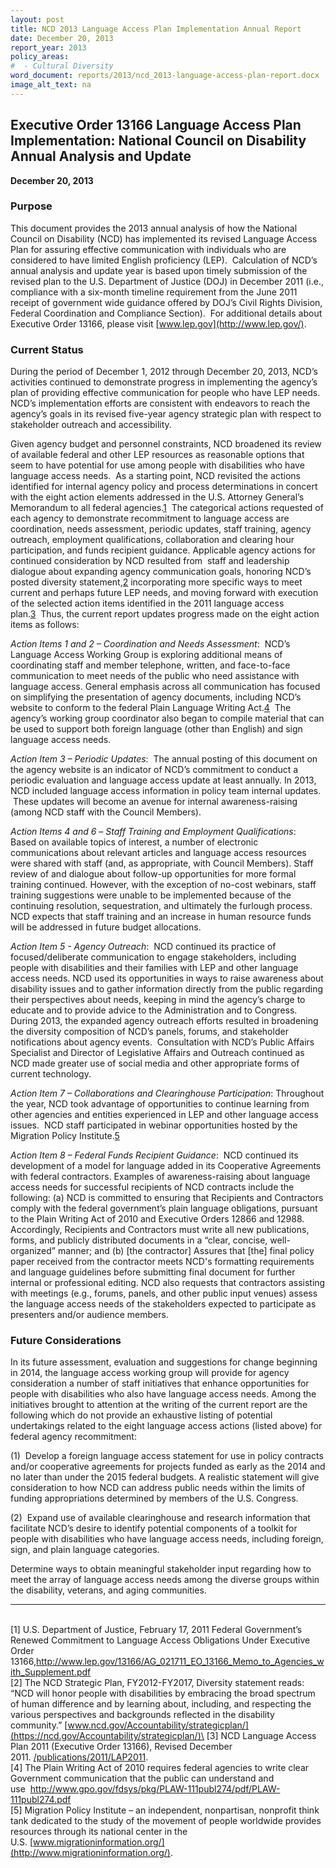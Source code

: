 ```yaml
---
layout: post
title: NCD 2013 Language Access Plan Implementation Annual Report
date: December 20, 2013
report_year: 2013
policy_areas:
#  - Cultural Diversity
word_document: reports/2013/ncd_2013-language-access-plan-report.docx
image_alt_text: na
---
```


## **Executive Order 13166 Language Access Plan Implementation: National Council on Disability Annual Analysis and Update**

**December 20, 2013**

### Purpose

This document provides the 2013 annual analysis of how the National Council on Disability (NCD) has implemented its revised Language Access Plan for assuring effective communication with individuals who are considered to have limited English proficiency (LEP).  Calculation of NCD’s annual analysis and update year is based upon timely submission of the revised plan to the U.S. Department of Justice (DOJ) in December 2011 (i.e., compliance with a six-month timeline requirement from the June 2011 receipt of government wide guidance offered by DOJ’s Civil Rights Division, Federal Coordination and Compliance Section).  For additional details about Executive Order 13166, please visit [www.lep.gov](http://www.lep.gov/).

### Current Status

During the period of December 1, 2012 through December 20, 2013, NCD’s activities continued to demonstrate progress in implementing the agency’s plan of providing effective communication for people who have LEP needs. NCD’s implementation efforts are consistent with endeavors to reach the agency’s goals in its revised five-year agency strategic plan with respect to stakeholder outreach and accessibility.

Given agency budget and personnel constraints, NCD broadened its review of available federal and other LEP resources as reasonable options that seem to have potential for use among people with disabilities who have language access needs.  As a starting point, NCD revisited the actions identified for internal agency policy and process determinations in concert with the eight action elements addressed in the U.S. Attorney General’s Memorandum to all federal agencies.[1](https://ncd.gov/publications/2013/LAP2013/#Endnote1)  The categorical actions requested of each agency to demonstrate recommitment to language access are coordination, needs assessment, periodic updates, staff training, agency outreach, employment qualifications, collaboration and clearing hour participation, and funds recipient guidance. Applicable agency actions for continued consideration by NCD resulted from  staff and leadership dialogue about expanding agency communication goals, honoring NCD’s posted diversity statement,[2](https://ncd.gov/publications/2013/LAP2013/#Endnote2) incorporating more specific ways to meet current and perhaps future LEP needs, and moving forward with execution of the selected action items identified in the 2011 language access plan.[3](https://ncd.gov/publications/2013/LAP2013/#Endnote3)  Thus, the current report updates progress made on the eight action items as follows:

_Action Items 1 and 2 – Coordination and Needs Assessment_:  NCD’s Language Access Working Group is exploring additional means of coordinating staff and member telephone, written, and face-to-face communication to meet needs of the public who need assistance with language access. General emphasis across all communication has focused on simplifying the presentation of agency documents, including NCD’s website to conform to the federal Plain Language Writing Act.[4](https://ncd.gov/publications/2013/LAP2013/#Endnote4)  The agency’s working group coordinator also began to compile material that can be used to support both foreign language (other than English) and sign language access needs.

_Action Item 3 – Periodic Updates_:  The annual posting of this document on the agency website is an indicator of NCD’s commitment to conduct a periodic evaluation and language access update at least annually. In 2013, NCD included language access information in policy team internal updates.  These updates will become an avenue for internal awareness-raising (among NCD staff with the Council Members).

*Action Items 4 and 6* – *Staff Training and Employment Qualifications*:  Based on available topics of interest, a number of electronic communications about relevant articles and language access resources were shared with staff (and, as appropriate, with Council Members). Staff review of and dialogue about follow-up opportunities for more formal training continued. However, with the exception of no-cost webinars, staff training suggestions were unable to be implemented because of the continuing resolution, sequestration, and ultimately the furlough process. NCD expects that staff training and an increase in human resource funds will be addressed in future budget allocations.

_Action Item 5 - Agency Outreach_:  NCD continued its practice of focused/deliberate communication to engage stakeholders, including people with disabilities and their families with LEP and other language access needs. NCD used its opportunities in ways to raise awareness about disability issues and to gather information directly from the public regarding their perspectives about needs, keeping in mind the agency’s charge to educate and to provide advice to the Administration and to Congress.  During 2013, the expanded agency outreach efforts resulted in broadening the diversity composition of NCD’s panels, forums, and stakeholder notifications about agency events.  Consultation with NCD’s Public Affairs Specialist and Director of Legislative Affairs and Outreach continued as NCD made greater use of social media and other appropriate forms of current technology.

_Action Item 7 – Collaborations and Clearinghouse Participation_: Throughout the year, NCD took advantage of opportunities to continue learning from other agencies and entities experienced in LEP and other language access issues.  NCD staff participated in webinar opportunities hosted by the Migration Policy Institute.[5](https://ncd.gov/publications/2013/LAP2013/#Endnote5)

_Action Item 8 – Federal Funds Recipient Guidance_:  NCD continued its development of a model for language added in its Cooperative Agreements with federal contractors. Examples of awareness-raising about language access needs for successful recipients of NCD contracts include the following: (a) NCD is committed to ensuring that Recipients and Contractors comply with the federal government’s plain language obligations, pursuant to the Plain Writing Act of 2010 and Executive Orders 12866 and 12988.  Accordingly, Recipients and Contractors must write all new publications, forms, and publicly distributed documents in a “clear, concise, well-organized” manner; and (b) \[the contractor] Assures that \[the] final policy paper received from the contractor meets NCD's formatting requirements and language guidelines before submitting final document for further internal or professional editing. NCD also requests that contractors assisting with meetings (e.g., forums, panels, and other public input venues) assess the language access needs of the stakeholders expected to participate as presenters and/or audience members.

### Future Considerations

In its future assessment, evaluation and suggestions for change beginning in 2014, the language access working group will provide for agency consideration a number of staff initiatives that enhance opportunities for people with disabilities who also have language access needs. Among the initiatives brought to attention at the writing of the current report are the following which do not provide an exhaustive listing of potential undertakings related to the eight language access actions (listed above) for federal agency recommitment:

(1)  Develop a foreign language access statement for use in policy contracts and/or cooperative agreements for projects funded as early as the 2014 and no later than under the 2015 federal budgets. A realistic statement will give consideration to how NCD can address public needs within the limits of funding appropriations determined by members of the U.S. Congress.

(2)  Expand use of available clearinghouse and research information that facilitate NCD’s desire to identify potential components of a toolkit for people with disabilities who have language access needs, including foreign, sign, and plain language categories.

Determine ways to obtain meaningful stakeholder input regarding how to meet the array of language access needs among the diverse groups within the disability, veterans, and aging communities.

---

\
[1] U.S. Department of Justice, February 17, 2011 Federal Government’s Renewed Commitment to Language Access Obligations Under Executive Order 13166,<http://www.lep.gov/13166/AG_021711_EO_13166_Memo_to_Agencies_with_Supplement.pdf>\
[2] The NCD Strategic Plan, FY2012-FY2017, Diversity statement reads:  “NCD will honor people with disabilities by embracing the broad spectrum of human difference and by learning about, including, and respecting the various perspectives and backgrounds reflected in the disability community.” [www.ncd.gov/Accountability/strategicplan/](https://ncd.gov/Accountability/strategicplan/)\
[3] NCD Language Access Plan 2011 (Executive Order 13166), Revised December 2011. [/publications/2011/LAP2011](https://ncd.gov/publications/2011/LAP2011).\
[4] The Plain Writing Act of 2010 requires federal agencies to write clear Government communication that the public can understand and use  <http://www.gpo.gov/fdsys/pkg/PLAW-111publ274/pdf/PLAW-111publ274.pdf>\
[5] Migration Policy Institute – an independent, nonpartisan, nonprofit think tank dedicated to the study of the movement of people worldwide provides resources through its national center in the U.S. [www.migrationinformation.org/](http://www.migrationinformation.org/).

